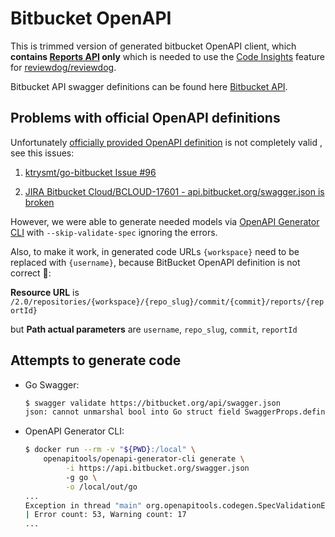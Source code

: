 # Bitbucket OpenAPI

This is trimmed version of generated bitbucket OpenAPI client, which
**contains [Reports API](https://developer.atlassian.com/bitbucket/api/2/reference/search?q=tag:reports) only**
which is needed to use the [Code Insights](https://support.atlassian.com/bitbucket-cloud/docs/code-insights/) feature for [reviewdog/reviewdog](https://github.com/reviewdog/reviewdog).

Bitbucket API swagger definitions can be found here [Bitbucket API](https://developer.atlassian.com/bitbucket/api/2/reference/meta/serialization#oai).

## Problems with official OpenAPI definitions

Unfortunately [officially provided OpenAPI definition](https://developer.atlassian.com/bitbucket/api/2/reference/meta/serialization#oai) is not completely valid , see this issues:

1. [ktrysmt/go-bitbucket Issue #96](https://github.com/ktrysmt/go-bitbucket/issues/96)

1. [JIRA Bitbucket Cloud/BCLOUD-17601 - api.bitbucket.org/swagger.json is broken](https://jira.atlassian.com/browse/BCLOUD-17601)

However, we were able to generate needed models via [OpenAPI Generator CLI](https://github.com/OpenAPITools/openapi-generator-cli/) with `--skip-validate-spec` ignoring the errors.

Also, to make it work, in generated code URLs `{workspace}` need to be replaced with `{username}`,
because BitBucket OpenAPI definition is not correct :shrug::

**Resource URL** is `/2.0/repositories/{workspace}/{repo_slug}/commit/{commit}/reports/{reportId}`

but **Path actual parameters** are `username`, `repo_slug`, `commit`, `reportId`

## Attempts to generate code

- Go Swagger:

    ```sh
    $ swagger validate https://bitbucket.org/api/swagger.json
    json: cannot unmarshal bool into Go struct field SwaggerProps.definitions of type []string
    ```

- OpenAPI Generator CLI:

    ```sh
    $ docker run --rm -v "${PWD}:/local" \
        openapitools/openapi-generator-cli generate \
             -i https://api.bitbucket.org/swagger.json
             -g go \
             -o /local/out/go
    ...
    Exception in thread "main" org.openapitools.codegen.SpecValidationException: There were issues with the specification. The option can be disabled via validateSpec (Maven/Gradle) or --skip-validate-spec (CLI).
    | Error count: 53, Warning count: 17
    ...
    ```
